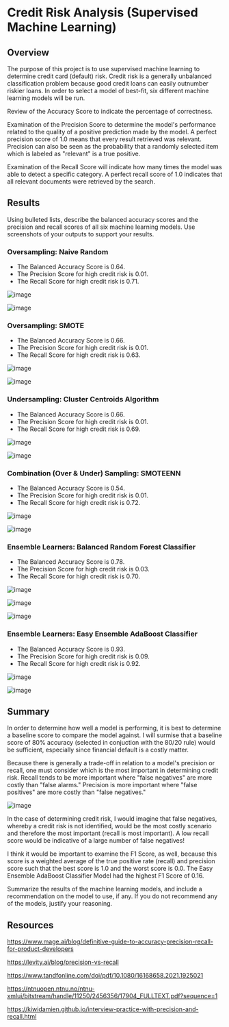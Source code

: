 # Credit Risk Analysis (Supervised Machine Learning)
## Overview

The purpose of this project is to use supervised machine learning to determine credit card (default) risk. Credit risk is a generally unbalanced classification problem because good credit loans can easily outnumber riskier loans. In order to select a model of best-fit, six different machine learning models will be run. 

Review of the Accuracy Score to indicate the percentage of correctness.

Examination of the Precision Score to determine the model's performance related to the quality of a positive prediction made by the model.  A perfect precision score of 1.0 means that every result retrieved was relevant. Precision can also be seen as the probability that a randomly selected item which is labeled as "relevant" is a true positive. 

Examination of the Recall Score will indicate how many times the model was able to detect a specific category. A perfect recall score of 1.0 indicates that all relevant documents were retrieved by the search.   


## Results

Using bulleted lists, describe the balanced accuracy scores and the precision and recall scores of all six machine learning models. Use screenshots of your outputs to support your results.

### Oversampling: Naive Random

- The Balanced Accuracy Score is 0.64.
- The Precision Score for high credit risk is 0.01.
- The Recall Score for high credit risk is 0.71.

![image](https://user-images.githubusercontent.com/102322707/185753641-16295405-148f-48ea-a6f1-ad50f1de9f82.png)

![image](https://user-images.githubusercontent.com/102322707/185753425-65172a0c-a266-4433-a3ad-fd893d1a69ca.png)

### Oversampling: SMOTE

- The Balanced Accuracy Score is 0.66.
- The Precision Score for high credit risk is 0.01.
- The Recall Score for high credit risk is 0.63.

![image](https://user-images.githubusercontent.com/102322707/185753708-d25217e5-77b0-4fd3-92f8-e22cd718edeb.png)

![image](https://user-images.githubusercontent.com/102322707/185753456-ab0d2492-639c-4b79-a353-7200f17f1ab9.png)

### Undersampling: Cluster Centroids Algorithm

- The Balanced Accuracy Score is 0.66.
- The Precision Score for high credit risk is 0.01.
- The Recall Score for high credit risk is 0.69.

![image](https://user-images.githubusercontent.com/102322707/185753746-b56f5582-13f4-4283-a018-c22d230500c2.png)

![image](https://user-images.githubusercontent.com/102322707/185753531-a7668739-231d-4dd3-a93e-18334fcb85f1.png)

### Combination (Over & Under) Sampling: SMOTEENN

- The Balanced Accuracy Score is 0.54.
- The Precision Score for high credit risk is 0.01.
- The Recall Score for high credit risk is 0.72.

![image](https://user-images.githubusercontent.com/102322707/185753772-f8a51ec1-8836-4e5c-b004-5073d5527d01.png)

![image](https://user-images.githubusercontent.com/102322707/185753575-ff7aaaa9-65fa-4777-a463-2c3995e87496.png)

### Ensemble Learners: Balanced Random Forest Classifier

- The Balanced Accuracy Score is 0.78.
- The Precision Score for high credit risk is 0.03.
- The Recall Score for high credit risk is 0.70.

![image](https://user-images.githubusercontent.com/102322707/185753929-578b0070-fc99-40ab-9ec1-fc64b6442abb.png)

![image](https://user-images.githubusercontent.com/102322707/185753962-28580559-a002-4bd3-8c87-adb4569e8971.png)

![image](https://user-images.githubusercontent.com/102322707/185754081-4dd54a8c-50d6-4e99-a692-288c5b2841ef.png)


### Ensemble Learners:  Easy Ensemble AdaBoost Classifier

- The Balanced Accuracy Score is 0.93.
- The Precision Score for high credit risk is 0.09.
- The Recall Score for high credit risk is 0.92.

![image](https://user-images.githubusercontent.com/102322707/185754018-990fe680-1e69-47dd-b934-c659071d546f.png)

![image](https://user-images.githubusercontent.com/102322707/185754028-1e87c689-e791-49e8-a545-fe31e820bb28.png)


## Summary

In order to determine how well a model is performing, it is best to determine a baseline score to compare the model against. I will surmise that a  baseline score of 80% accuracy (selected in conjuction with the 80/20 rule) would be sufficient, especially since financial default is a costly matter. 

Because there is generally a trade-off in relation to a model's precision or recall, one must consider which is the most important in determining credit risk. Recall tends to be more important where "false negatives" are more costly than "false alarms."  Precision is more important where "false positives" are more costly than "false negatives."  

![image](https://user-images.githubusercontent.com/102322707/185755958-4c89d25c-9a52-4e1d-85ac-9781615bd1bb.png)

In the case of determining credit risk, I would imagine that false negatives, whereby a credit risk is not identified, would be the most costly scenario and therefore the most important (recall is most important).  A low recall score would be indicative of a large number of false negatives! 

I think it would be important to examine the F1 Score, as well, because this score is a weighted average of the true positive rate (recall) and precision score such that the best score is 1.0 and the worst score is 0.0.  The Easy Ensemble AdaBoost Classifier Model had the highest F1 Score of 0.16.


Summarize the results of the machine learning models, and include a recommendation on the model to use, if any. If you do not recommend any of the models, justify your reasoning.


## Resources
https://www.mage.ai/blog/definitive-guide-to-accuracy-precision-recall-for-product-developers

https://levity.ai/blog/precision-vs-recall

https://www.tandfonline.com/doi/pdf/10.1080/16168658.2021.1925021

https://ntnuopen.ntnu.no/ntnu-xmlui/bitstream/handle/11250/2456356/17904_FULLTEXT.pdf?sequence=1

https://kiwidamien.github.io/interview-practice-with-precision-and-recall.html




